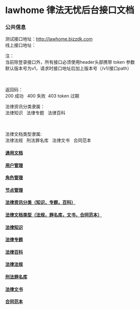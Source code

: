 # lawhome 律法无忧后台接口文档

### 公共信息
<p>测试接口地址：<a href="http://lawhome.bjzzdk.com/">http://lawhome.bjzzdk.com</a><br>
线上接口地址：</p>
<p>注：<br>
当前除登录接口外，所有接口必须使用header头部携带&nbsp;token&nbsp;参数<br>
默认版本号为v1，请求时接口地址后加上版本号（/v1/接口path）</p>
<p><br data-tomark-pass=""><br>
返回码：<br>
200 成功&nbsp; &nbsp;400 失败&nbsp; 403 token 过期</p>
<p>法律资讯分类隶属：<br>
法律知识&nbsp; &nbsp;法律专题&nbsp; &nbsp;法律百科</p>
<p><br data-tomark-pass=""><br>
法律文档类型隶属:<br>
法律法规&nbsp; &nbsp;刑法罪名库&nbsp; &nbsp;法律文书&nbsp; &nbsp;合同范本</p>

#### [通用文档](https://github.com/devilkun/lawhome/blob/master/common.md)

#### [用户管理](https://github.com/devilkun/lawhome/blob/master/user.md)

#### [角色管理](https://github.com/devilkun/lawhome/blob/master/role.md)

#### [节点管理](https://github.com/devilkun/lawhome/blob/master/node.md)

#### [法律资讯分类（知识，专题，百科）](https://github.com/devilkun/lawhome/blob/master/category.md)

#### [法律文档类型（法规，罪名库，文书，合同范本）](https://github.com/devilkun/lawhome/blob/master/type.md)

#### [法律知识](https://github.com/devilkun/lawhome/blob/master/knowledge.md)

#### [法律专题](https://github.com/devilkun/lawhome/blob/master/subject.md)

#### [法律百科](https://github.com/devilkun/lawhome/blob/master/encyclopedia.md)

#### [法律法规](https://github.com/devilkun/lawhome/blob/master/regulation.md)

#### [刑法罪名库](https://github.com/devilkun/lawhome/blob/master/crime.md)

#### [法律文书](https://github.com/devilkun/lawhome/blob/master/instrument.md)

#### [合同范本](https://github.com/devilkun/lawhome/blob/master/contract.md)
